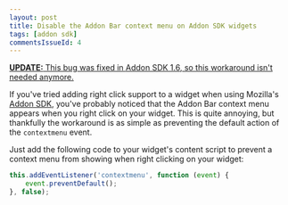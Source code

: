 ```yaml
---
layout: post
title: Disable the Addon Bar context menu on Addon SDK widgets
tags: [addon sdk]
commentsIssueId: 4
---
```


<ins datetime="2012-04-15T00:00:00+12:00">**UPDATE:** This bug was fixed in [Addon SDK 1.6][], so this workaround isn't needed anymore.</ins>

If you've tried adding right click support to a widget when using Mozilla's [Addon SDK][], you've probably noticed that the Addon Bar context menu appears when you right click on your widget. This is quite annoying, but thankfully the workaround is as simple as preventing the default action of the `contextmenu` event.

Just add the following code to your widget's content script to prevent a context menu from showing when right clicking on your widget:

```javascript
this.addEventListener('contextmenu', function (event) {
    event.preventDefault();
}, false);
```

[Addon SDK]: https://addons.mozilla.org/en-US/developers/builder
[Addon SDK 1.6]: https://wiki.mozilla.org/Labs/Jetpack/Release_Notes/1.6

